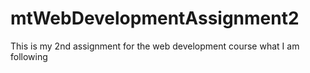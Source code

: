 # mtWebDevelopmentAssignment2
This is my 2nd assignment for the web development course what I am following

